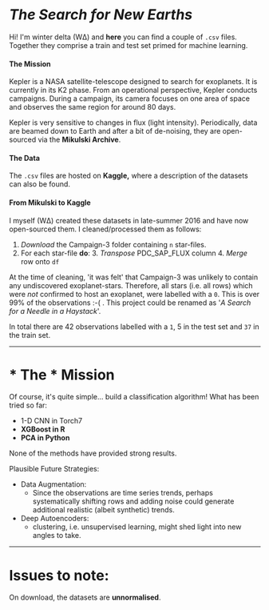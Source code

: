 # *The Search for New Earths*

Hi! I'm winter delta (WΔ) and **here** you can find a couple of `.csv` files. Together they comprise a train and test set primed for machine learning. 

#### The Mission

Kepler is a NASA satellite-telescope designed to search for exoplanets. It is currently in its K2 phase. From an operational perspective, Kepler conducts campaigns. During a campaign, its camera focuses on one area of space and observes the same region for around 80 days.

Kepler is very sensitive to changes in flux (light intensity). Periodically, data are beamed down to Earth and after a bit of de-noising, they are open-sourced via the **Mikulski Archive**.

#### The Data

The `.csv` files are hosted on **Kaggle,** where a description of the datasets can also be found.

#### From Mikulski to Kaggle

I myself (WΔ) created these datasets in late-summer 2016 and have now open-sourced them. I cleaned/processed them as follows:

1. *Download* the Campaign-3 folder containing `n` star-files.
2. For each star-file **do**:
	3. *Transpose* PDC_SAP_FLUX column
		4. *Merge* row onto `df`

At the time of cleaning, 'it was felt' that Campaign-3 was unlikely to contain any undiscovered exoplanet-stars. Therefore, all stars (i.e. all rows) which were *not* confirmed to host an exoplanet, were labelled with a `0`. This is over 99% of the observations :-( . This project could be renamed as '*A Search for a Needle in a Haystack*'.

In total there are 42 observations labelled with a `1`, 5 in the test set and `37` in the train set.

----------

# * The * Mission

Of course, it's quite simple... build a classification algorithm! What has been tried so far:

* 1-D CNN in Torch7
* **XGBoost in R**
* **PCA in Python**

None of the methods have provided strong results.

Plausible Future Strategies:

* Data Augmentation:
	* Since the observations are time series trends, perhaps systematically shifting rows and adding noise could generate additional realistic (albeit synthetic) trends.
* Deep Autoencoders:
	* clustering, i.e. unsupervised learning, might shed light into new angles to take.

----------

# Issues to note:

On download, the datasets are **unnormalised**. 

